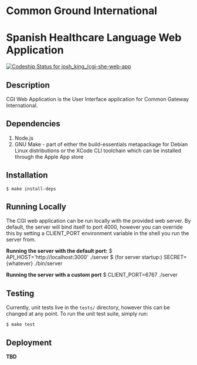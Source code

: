 # Common Ground International
# Spanish Healthcare Language Web Application

[ ![Codeship Status for josh_king_/cgi-she-web-app](https://codeship.com/projects/09628140-e99d-0133-671b-02cde9680eda/status?branch=master)](https://codeship.com/projects/147642)

## Description
CGI Web Application is the User Interface application for Common Gateway International.

## Dependencies

1. Node.js
2. GNU Make - part of either the build-essentials metapackage for Debian Linux distributions or the XCode CLI toolchain which can be installed through the Apple App store

## Installation

    $ make install-deps

## Running Locally

The CGI web application can be run locally with the provided web server. By default, the server will bind itself to port 4000, however you can override this by setting a CLIENT_PORT environment variable in the shell you run the server from.

**Running the server with the default port:**
    $ API_HOST='http://localhost:3000' ./server
    $ (for server startup:) SECRET={whatever} ./bin/server

**Running the server with a custom port**
    $ CLIENT_PORT=6767 ./server

## Testing

Currently, unit tests live in the `tests/` directory, however this can be changed at any point. To run the unit test suite, simply run:

    $ make test

## Deployment

**TBD**